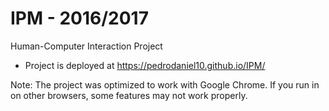 # IPM - 2016/2017
Human-Computer Interaction Project
- Project is deployed at https://pedrodaniel10.github.io/IPM/

Note: The project was optimized to work with Google Chrome. If you run in on other browsers, some features may not work properly. 
